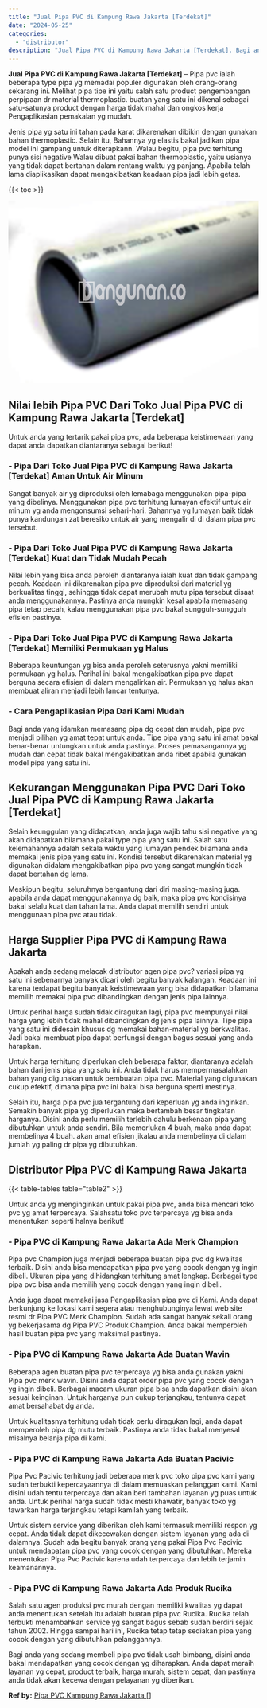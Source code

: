 ```yaml
---
title: "Jual Pipa PVC di Kampung Rawa Jakarta [Terdekat]"
date: "2024-05-25"
categories: 
  - "distributor"
description: "Jual Pipa PVC di Kampung Rawa Jakarta [Terdekat]. Bagi anda yang sedang membeli pipa pvc tidak usah bimbang, disini anda bakal mendapatkan yang cocok dengan..."
---
```


**Jual Pipa PVC di Kampung Rawa Jakarta \[Terdekat\]** – Pipa pvc ialah beberapa type pipa yg memadai populer digunakan oleh orang-orang sekarang ini. Melihat pipa tipe ini yaitu salah satu product pengembangan perpipaan dr material thermoplastic. buatan yang satu ini dikenal sebagai satu-satunya product dengan harga tidak mahal dan ongkos kerja Pengaplikasian pemakaian yg mudah.

Jenis pipa yg satu ini tahan pada karat dikarenakan dibikin dengan gunakan bahan thermoplastic. Selain itu, Bahannya yg elastis bakal jadikan pipa model ini gampang untuk diterapkann. Walau begitu, pipa pvc terhitung punya sisi negative Walau dibuat pakai bahan thermoplastic, yaitu usianya yang tidak dapat bertahan dalam rentang waktu yg panjang. Apabila telah lama diaplikasikan dapat mengakibatkan keadaan pipa jadi lebih getas.

{{< toc >}}

![](/images/jaul-pipa-pvc-65.png)

## Nilai lebih Pipa PVC Dari Toko Jual Pipa PVC di Kampung Rawa Jakarta \[Terdekat\]

Untuk anda yang tertarik pakai pipa pvc, ada beberapa keistimewaan yang dapat anda dapatkan diantaranya sebagai berikut!

### \- Pipa Dari Toko Jual Pipa PVC di Kampung Rawa Jakarta \[Terdekat\] Aman Untuk Air Minum

Sangat banyak air yg diproduksi oleh lemabaga menggunakan pipa-pipa yang dibelinya. Menggunakan pipa pvc terhitung lumayan efektif untuk air minum yg anda mengonsumsi sehari-hari. Bahannya yg lumayan baik tidak punya kandungan zat beresiko untuk air yang mengalir di di dalam pipa pvc tersebut.

### \- Pipa Dari Toko Jual Pipa PVC di Kampung Rawa Jakarta \[Terdekat\] Kuat dan Tidak Mudah Pecah

Nilai lebih yang bisa anda peroleh diantaranya ialah kuat dan tidak gampang pecah. Keadaan ini dikarenakan pipa pvc diproduksi dari material yg berkualitas tinggi, sehingga tidak dapat merubah mutu pipa tersebut disaat anda menggunakannya. Pastinya anda mungkin kesal apabila memasang pipa tetap pecah, kalau menggunakan pipa pvc bakal sungguh-sungguh efisien pastinya.

### \- Pipa Dari Toko Jual Pipa PVC di Kampung Rawa Jakarta \[Terdekat\] Memiliki Permukaan yg Halus

Beberapa keuntungan yg bisa anda peroleh seterusnya yakni memiliki permukaan yg halus. Perihal ini bakal mengakibatkan pipa pvc dapat berguna secara efisien di dalam mengalirkan air. Permukaan yg halus akan membuat aliran menjadi lebih lancar tentunya.

### \- Cara Pengaplikasian Pipa Dari Kami Mudah

Bagi anda yang idamkan memasang pipa dg cepat dan mudah, pipa pvc menjadi pilihan yg amat tepat untuk anda. Tipe pipa yang satu ini amat bakal benar-benar untungkan untuk anda pastinya. Proses pemasangannya yg mudah dan cepat tidak bakal mengakibatkan anda ribet apabila gunakan model pipa yang satu ini.

## Kekurangan Menggunakan Pipa PVC Dari Toko Jual Pipa PVC di Kampung Rawa Jakarta \[Terdekat\]

Selain keunggulan yang didapatkan, anda juga wajib tahu sisi negative yang akan didapatkan bilamana pakai type pipa yang satu ini. Salah satu kelemahannya adalah sekala waktu yang lumayan pendek bilamana anda memakai jenis pipa yang satu ini. Kondisi tersebut dikarenakan material yg digunakan didalam mengakibatkan pipa pvc yang sangat mungkin tidak dapat bertahan dg lama.

Meskipun begitu, seluruhnya bergantung dari diri masing-masing juga. apabila anda dapat menggunakannya dg baik, maka pipa pvc kondisinya bakal selalu kuat dan tahan lama. Anda dapat memilih sendiri untuk menggunaan pipa pvc atau tidak.

## Harga Supplier Pipa PVC di Kampung Rawa Jakarta

Apakah anda sedang melacak distributor agen pipa pvc? variasi pipa yg satu ini sebenarnya banyak dicari oleh begitu banyak kalangan. Keadaan ini karena terdapat begitu banyak keistimewaan yang bisa didapatkan bilamana memilih memakai pipa pvc dibandingkan dengan jenis pipa lainnya.

Untuk perihal harga sudah tidak diragukan lagi, pipa pvc mempunyai nilai harga yang lebih tidak mahal dibandingkan dg jenis pipa lainnya. Tipe pipa yang satu ini didesain khusus dg memakai bahan-material yg berkwalitas. Jadi bakal membuat pipa dapat berfungsi dengan bagus sesuai yang anda harapkan.

Untuk harga terhitung diperlukan oleh beberapa faktor, diantaranya adalah bahan dari jenis pipa yang satu ini. Anda tidak harus mempermasalahkan bahan yang digunakan untuk pembuatan pipa pvc. Material yang digunakan cukup efektif, dimana pipa pvc ini bakal bisa berguna sperti mestinya.

Selain itu, harga pipa pvc jua tergantung dari keperluan yg anda inginkan. Semakin banyak pipa yg diperlukan maka bertambah besar tingkatan harganya. Disini anda perlu memilih terlebih dahulu berkenaan pipa yang dibutuhkan untuk anda sendiri. Bila memerlukan 4 buah, maka anda dapat membelinya 4 buah. akan amat efisien jikalau anda membelinya di dalam jumlah yg paling dr pipa yg dibutuhkan.

## Distributor Pipa PVC di Kampung Rawa Jakarta

{{< table-tables table="table2" >}}

Untuk anda yg menginginkan untuk pakai pipa pvc, anda bisa mencari toko pvc yg amat terpercaya. Salahsatu toko pvc terpercaya yg bisa anda menentukan seperti halnya berikut!

### \- Pipa PVC di Kampung Rawa Jakarta Ada Merk Champion

Pipa pvc Champion juga menjadi beberapa buatan pipa pvc dg kwalitas terbaik. Disini anda bisa mendapatkan pipa pvc yang cocok dengan yg ingin dibeli. Ukuran pipa yang dihidangkan terhitung amat lengkap. Berbagai type pipa pvc bisa anda memilih yang cocok dengan yang ingin dibeli.

Anda juga dapat memakai jasa Pengaplikasian pipa pvc di Kami. Anda dapat berkunjung ke lokasi kami segera atau menghubunginya lewat web site resmi dr Pipa PVC Merk Champion. Sudah ada sangat banyak sekali orang yg bekerjasama dg Pipa PVC Produk Champion. Anda bakal memperoleh hasil buatan pipa pvc yang maksimal pastinya.

### \- Pipa PVC di Kampung Rawa Jakarta Ada Buatan Wavin

Beberapa agen buatan pipa pvc terpercaya yg bisa anda gunakan yakni Pipa pvc merk wavin. Disini anda dapat order pipa pvc yang cocok dengan yg ingin dibeli. Berbagai macam ukuran pipa bisa anda dapatkan disini akan sesuai keinginan. Untuk harganya pun cukup terjangkau, tentunya dapat amat bersahabat dg anda.

Untuk kualitasnya terhitung udah tidak perlu diragukan lagi, anda dapat memperoleh pipa dg mutu terbaik. Pastinya anda tidak bakal menyesal misalnya belanja pipa di kami.

### \- Pipa PVC di Kampung Rawa Jakarta Ada Buatan Pacivic

Pipa Pvc Pacivic terhitung jadi beberapa merk pvc toko pipa pvc kami yang sudah terbukti kepercayaannya di dalam memuaskan pelanggan kami. Kami disini udah tentu terpercaya dan akan beri tambahan layanan yg puas untuk anda. Untuk perihal harga sudah tidak mesti khawatir, banyak toko yg tawarkan harga terjangkau tetapi kamilah yang terbaik.

Untuk sistem service yang diberikan oleh kami termasuk memiliki respon yg cepat. Anda tidak dapat dikecewakan dengan sistem layanan yang ada di dalamnya. Sudah ada begitu banyak orang yang pakai Pipa Pvc Pacivic untuk mendapatan pipa pvc yang cocok dengan yang dibutuhkan. Mereka menentukan Pipa Pvc Pacivic karena udah terpercaya dan lebih terjamin keamanannya.

### \- Pipa PVC di Kampung Rawa Jakarta Ada Produk Rucika

Salah satu agen produksi pvc murah dengan memiliki kwalitas yg dapat anda menentukan setelah itu adalah buatan pipa pvc Rucika. Rucika telah terbukti menambahkan service yg sangat bagus sebab sudah berdiri sejak tahun 2002. Hingga sampai hari ini, Rucika tetap tetap sediakan pipa yang cocok dengan yang dibutuhkan pelanggannya.

Bagi anda yang sedang membeli pipa pvc tidak usah bimbang, disini anda bakal mendapatkan yang cocok dengan yg diharapkan. Anda dapat meraih layanan yg cepat, product terbaik, harga murah, sistem cepat, dan pastinya anda tidak akan kecewa dengan pelayanan yg diberikan.

**Ref by:** [Pipa PVC Kampung Rawa Jakarta []](https://id.wikipedia.org/wiki/Pipa)
